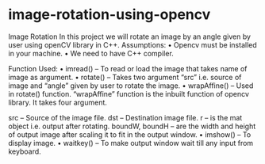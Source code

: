 # image-rotation-using-opencv
Image Rotation In this project we will rotate an image by an angle given by user using openCV library in C++. Assumptions: • Opencv must be installed in your machine. • We need to have C++ compiler.

Function Used: • imread() – To read or load the image that takes name of image as argument. • rotate() – Takes two argument “src” i.e. source of image and “angle” given by user to rotate the image. • wrapAffine() – Used in rotate() function. “wrapAffine” function is the inbuilt function of opencv library. It takes four argument.

src – Source of the image file.
dst – Destination image file.
r – is the mat object i.e. output after rotating.
boundW, boundH – are the width and height of output image after scaling it to fit in the output window. • imshow() – To display image. • waitkey() – To make output window wait till any input from keyboard.

